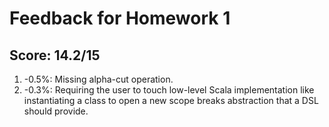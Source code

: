 # Feedback for Homework 1

## Score: 14.2/15

1. -0.5%: Missing alpha-cut operation.
2. -0.3%: Requiring the user to touch low-level Scala implementation like instantiating a class to open a new scope breaks abstraction that a DSL should provide.
